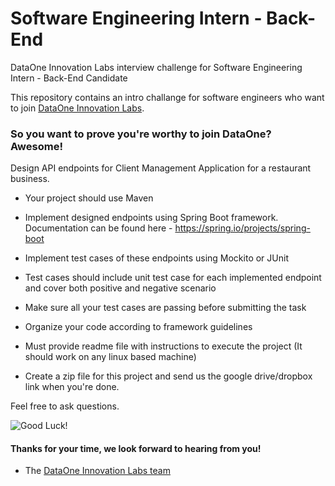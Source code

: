 
# Software Engineering Intern - Back-End

DataOne Innovation Labs interview challenge for Software Engineering Intern - Back-End Candidate

This repository contains an intro challange for software engineers who want to join [DataOne Innovation Labs](http://dataone.io).

### So you want to prove you're worthy to join DataOne? Awesome!


Design API endpoints for Client Management Application for a restaurant business. 

- Your project should use Maven

- Implement designed endpoints using Spring Boot framework. Documentation can be found here - https://spring.io/projects/spring-boot

- Implement test cases of these endpoints using Mockito or JUnit

- Test cases should include unit test case for each implemented endpoint and cover both positive and negative scenario

- Make sure all your test cases are passing before submitting the task

- Organize your code according to framework guidelines

- Must provide readme file with instructions to execute the project (It should work on any linux based machine) 

- Create a zip file for this project and send us the google drive/dropbox link when you're done. 


Feel free to ask questions. 


![Good Luck!](http://i.imgur.com/DHxjAeQ.jpg)



#### Thanks for your time, we look forward to hearing from you!
- The [DataOne Innovation Labs team](https://dataone.io)

